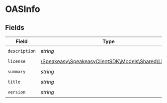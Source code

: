 # OASInfo


## Fields

| Field                                                                                 | Type                                                                                  | Required                                                                              | Description                                                                           |
| ------------------------------------------------------------------------------------- | ------------------------------------------------------------------------------------- | ------------------------------------------------------------------------------------- | ------------------------------------------------------------------------------------- |
| `description`                                                                         | *string*                                                                              | :heavy_check_mark:                                                                    | N/A                                                                                   |
| `license`                                                                             | [\Speakeasy\SpeakeasyClientSDK\Models\Shared\License](../../Models/Shared/License.md) | :heavy_check_mark:                                                                    | N/A                                                                                   |
| `summary`                                                                             | *string*                                                                              | :heavy_check_mark:                                                                    | N/A                                                                                   |
| `title`                                                                               | *string*                                                                              | :heavy_check_mark:                                                                    | N/A                                                                                   |
| `version`                                                                             | *string*                                                                              | :heavy_check_mark:                                                                    | N/A                                                                                   |